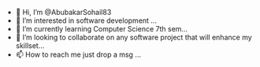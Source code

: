 - 👋 Hi, I’m @AbubakarSohail83
- 👀 I’m interested in software development ...
- 🌱 I’m currently learning Computer Science 7th sem...
- 💞️ I’m looking to collaborate on any software project that will enhance my skillset...
- 📫 How to reach me just drop a msg ...

<!---
AbubakarSohail83/AbubakarSohail83 is a ✨ special ✨ repository because its `README.md` (this file) appears on your GitHub profile.
You can click the Preview link to take a look at your changes.
--->
